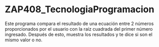# ZAP408_TecnologiaProgramacion

Este programa compara el resultado de una ecuación entre 2 números proporcionados por el usuario con la raíz cuadrada del primer número ingresado. Después de esto, muestra los resultados y te dice si son el mismo valor o no.
